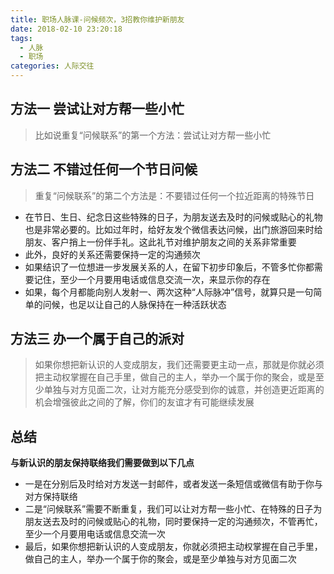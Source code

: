 ```yaml
---
title: 职场人脉课-问候频次，3招教你维护新朋友
date: 2018-02-10 23:20:18
tags: 
  - 人脉
  - 职场
categories: 人际交往
---
```


方法一 尝试让对方帮一些小忙
---

> 比如说重复“问候联系”的第一个方法：尝试让对方帮一些小忙

方法二 不错过任何一个节日问候
---

> 重复“问候联系”的第二个方法是：不要错过任何一个拉近距离的特殊节日

- 在节日、生日、纪念日这些特殊的日子，为朋友送去及时的问候或贴心的礼物也是非常必要的。比如过年时，给好友发个微信表达问候，出门旅游回来时给朋友、客户捎上一份伴手礼。这此礼节对维护朋友之间的关系非常重要
- 此外，良好的关系还需要保持一定的沟通频次
- 如果结识了一位想进一步发展关系的人，在留下初步印象后，不管多忙你都需要记住，至少一个月要用电话或信息交流一次，来显示你的存在
- 如果，每个月都能向别人发射一、两次这种“人际脉冲”信号，就算只是一句简单的问候，也足以让自己的人脉保持在一种活跃状态

<!--more-->

方法三 办一个属于自己的派对
---

> 如果你想把新认识的人变成朋友，我们还需要更主动一点，那就是你就必须把主动权掌握在自己手里，做自己的主人，举办一个属于你的聚会，或是至少单独与对方见面二次，让对方能充分感受到你的诚意，并创造更近距离的机会增强彼此之间的了解，你们的友谊才有可能继续发展

总结
---

**与新认识的朋友保持联络我们需要做到以下几点**

- 一是在分别后及时给对方发送一封邮件，或者发送一条短信或微信有助于你与对方保持联络
- 二是“问候联系”需要不断重复，我们可以让对方帮一些小忙、在特殊的日子为朋友送去及时的问候或贴心的礼物，同时要保持一定的沟通频次，不管再忙，至少一个月要用电话或信息交流一次
- 最后，如果你想把新认识的人变成朋友，你就必须把主动权掌握在自己手里，做自己的主人，举办一个属于你的聚会，或是至少单独与对方见面二次

